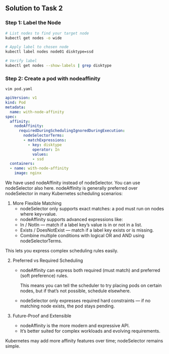## Solution to Task 2

### Step 1: Label the Node

```bash
# List nodes to find your target node
kubectl get nodes -o wide

# Apply label to chosen node 
kubectl label nodes node01 disktype=ssd 

# Verify label
kubectl get nodes --show-labels | grep disktype
```

### Step 2: Create a pod with nodeaffinity

`vim pod.yaml` 
```yaml
apiVersion: v1
kind: Pod
metadata:
  name: with-node-affinity
spec:
  affinity:
    nodeAffinity:
      requiredDuringSchedulingIgnoredDuringExecution:
        nodeSelectorTerms:
        - matchExpressions:
          - key: disktype
            operator: In
            values:
            - ssd
  containers:
  - name: with-node-affinity
    image: nginx
```

We have used nodeAffinity instead of nodeSelector. You can use nodeSelector also here. nodeAffinity is generally preferred over nodeSelector in many Kubernetes scheduling scenarios:

1. More Flexible Matching
    - nodeSelector only supports exact matches: a pod must run on nodes where key=value.
    - nodeAffinity supports advanced expressions like:
    - In / NotIn — match if a label key’s value is in or not in a list.
    - Exists / DoesNotExist — match if a label key exists or is missing.
    - Combine multiple conditions with logical OR and AND using nodeSelectorTerms.

This lets you express complex scheduling rules easily.

2. Preferred vs Required Scheduling
    - nodeAffinity can express both required (must match) and preferred (soft preference) rules.

        This means you can tell the scheduler to try placing pods on certain nodes, but if that’s not possible, schedule elsewhere.

    - nodeSelector only expresses required hard constraints — if no matching node exists, the pod stays pending.

3. Future-Proof and Extensible
    - nodeAffinity is the more modern and expressive API.
    - It’s better suited for complex workloads and evolving requirements.

Kubernetes may add more affinity features over time; nodeSelector remains simple.